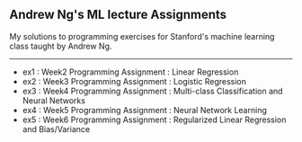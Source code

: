 ﻿## Andrew Ng's ML lecture Assignments

My solutions to programming exercises for Stanford's machine learning class taught by Andrew Ng.

---------------------------------------------------------

* ex1 : Week2 Programming Assignment : Linear Regression
* ex2 : Week3 Programming Assignment : Logistic Regression
* ex3 : Week4 Programming Assignment : Multi-class Classification and Neural Networks
* ex4 : Week5 Programming Assignment : Neural Network Learning
* ex5 : Week6 Programming Assignment : Regularized Linear Regression and Bias/Variance